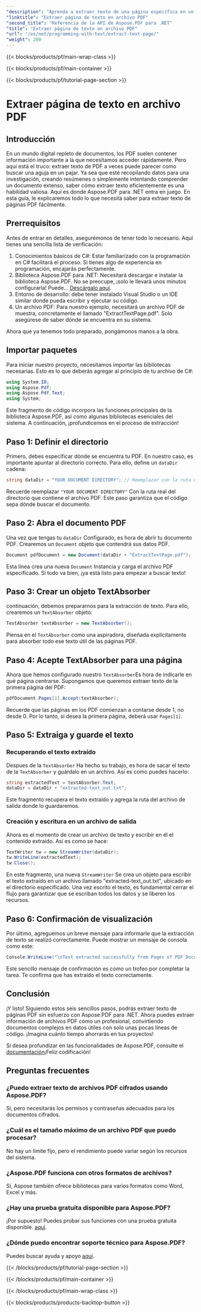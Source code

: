 ```yaml
---
"description": "Aprenda a extraer texto de una página específica en un archivo PDF usando Aspose.PDF para .NET."
"linktitle": "Extraer página de texto en archivo PDF"
"second_title": "Referencia de la API de Aspose.PDF para .NET"
"title": "Extraer página de texto en archivo PDF"
"url": "/es/net/programming-with-text/extract-text-page/"
"weight": 200
---
```


{{< blocks/products/pf/main-wrap-class >}}

{{< blocks/products/pf/main-container >}}

{{< blocks/products/pf/tutorial-page-section >}}

# Extraer página de texto en archivo PDF

## Introducción

En un mundo digital repleto de documentos, los PDF suelen contener información importante a la que necesitamos acceder rápidamente. Pero aquí está el truco: extraer texto de PDF a veces puede parecer como buscar una aguja en un pajar. Ya sea que esté recopilando datos para una investigación, creando resúmenes o simplemente intentando comprender un documento extenso, saber cómo extraer texto eficientemente es una habilidad valiosa. Aquí es donde Aspose.PDF para .NET entra en juego. En esta guía, le explicaremos todo lo que necesita saber para extraer texto de páginas PDF fácilmente.

## Prerrequisitos

Antes de entrar en detalles, asegurémonos de tener todo lo necesario. Aquí tienes una sencilla lista de verificación:

1. Conocimientos básicos de C#: Estar familiarizado con la programación en C# facilitará el proceso. Si tienes algo de experiencia en programación, encajarás perfectamente.
2. Biblioteca Aspose.PDF para .NET: Necesitará descargar e instalar la biblioteca Aspose.PDF. No se preocupe, ¡solo le llevará unos minutos configurarla! Puede... [Descárgalo aquí](https://releases.aspose.com/pdf/net/).
3. Entorno de desarrollo: debe tener instalado Visual Studio o un IDE similar donde pueda escribir y ejecutar su código.
4. Un archivo PDF: Para nuestro ejemplo, necesitará un archivo PDF de muestra, concretamente el llamado "ExtractTextPage.pdf". Solo asegúrese de saber dónde se encuentra en su sistema.

Ahora que ya tenemos todo preparado, pongámonos manos a la obra.

## Importar paquetes

Para iniciar nuestro proyecto, necesitamos importar las bibliotecas necesarias. Esto es lo que deberás agregar al principio de tu archivo de C#:

```csharp
using System.IO;
using Aspose.Pdf;
using Aspose.Pdf.Text;
using System;
```

Este fragmento de código incorpora las funciones principales de la biblioteca Aspose.PDF, así como algunas bibliotecas esenciales del sistema. A continuación, ¡profundicemos en el proceso de extracción!

## Paso 1: Definir el directorio

Primero, debes especificar dónde se encuentra tu PDF. En nuestro caso, es importante apuntar al directorio correcto. Para ello, define un `dataDir` cadena:

```csharp
string dataDir = "YOUR DOCUMENT DIRECTORY"; // Reemplazar con la ruta de su PDF
```

Recuerde reemplazar `"YOUR DOCUMENT DIRECTORY"` Con la ruta real del directorio que contiene el archivo PDF. Este paso garantiza que el código sepa dónde buscar el documento.

## Paso 2: Abra el documento PDF

Una vez que tengas tu `dataDir` Configurado, es hora de abrir tu documento PDF. Crearemos un `Document` objeto que contendrá sus datos PDF.

```csharp
Document pdfDocument = new Document(dataDir + "ExtractTextPage.pdf");
```

Esta línea crea una nueva `Document` Instancia y carga el archivo PDF especificado. Si todo va bien, ¡ya está listo para empezar a buscar texto!

## Paso 3: Crear un objeto TextAbsorber

continuación, debemos prepararnos para la extracción de texto. Para ello, crearemos un `TextAbsorber` objeto:

```csharp
TextAbsorber textAbsorber = new TextAbsorber();
```

Piensa en el `TextAbsorber` como una aspiradora, diseñada explícitamente para absorber todo ese texto útil de las páginas PDF. 

## Paso 4: Acepte TextAbsorber para una página

Ahora que hemos configurado nuestro `TextAbsorber`Es hora de indicarle en qué página centrarse. Supongamos que queremos extraer texto de la primera página del PDF:

```csharp
pdfDocument.Pages[1].Accept(textAbsorber);
```

Recuerde que las páginas en los PDF comienzan a contarse desde 1, no desde 0. Por lo tanto, si desea la primera página, deberá usar `Pages[1]`.

## Paso 5: Extraiga y guarde el texto

### Recuperando el texto extraído

Despues de la `TextAbsorber` Ha hecho su trabajo, es hora de sacar el texto de la `TextAbsorber` y guárdalo en un archivo. Así es como puedes hacerlo:

```csharp
string extractedText = textAbsorber.Text;
dataDir = dataDir + "extracted-text_out.txt";
```

Este fragmento recupera el texto extraído y agrega la ruta del archivo de salida donde lo guardaremos.

### Creación y escritura en un archivo de salida

Ahora es el momento de crear un archivo de texto y escribir en él el contenido extraído. Así es como se hace:

```csharp
TextWriter tw = new StreamWriter(dataDir);
tw.WriteLine(extractedText);
tw.Close();
```

En este fragmento, una nueva `StreamWriter` Se crea un objeto para escribir el texto extraído en un archivo llamado "extracted-text_out.txt", ubicado en el directorio especificado. Una vez escrito el texto, es fundamental cerrar el flujo para garantizar que se escriban todos los datos y se liberen los recursos.

## Paso 6: Confirmación de visualización

Por último, agreguemos un breve mensaje para informarle que la extracción de texto se realizó correctamente. Puede mostrar un mensaje de consola como este:

```csharp
Console.WriteLine("\nText extracted successfully from Pages of PDF Document.\nFile saved at " + dataDir);
```

Este sencillo mensaje de confirmación es como un trofeo por completar la tarea. Te confirma que has extraído el texto correctamente.

## Conclusión

¡Y listo! Siguiendo estos seis sencillos pasos, podrás extraer texto de páginas PDF sin esfuerzo con Aspose.PDF para .NET. Ahora puedes extraer información de archivos PDF como un profesional, convirtiendo documentos complejos en datos útiles con solo unas pocas líneas de código. ¡Imagina cuánto tiempo ahorrarás en tus proyectos!

Si desea profundizar en las funcionalidades de Aspose.PDF, consulte el [documentación](https://reference.aspose.com/pdf/net/)¡Feliz codificación!

## Preguntas frecuentes

### ¿Puedo extraer texto de archivos PDF cifrados usando Aspose.PDF?
Sí, pero necesitarás los permisos y contraseñas adecuados para los documentos cifrados.

### ¿Cuál es el tamaño máximo de un archivo PDF que puedo procesar?
No hay un límite fijo, pero el rendimiento puede variar según los recursos del sistema.

### ¿Aspose.PDF funciona con otros formatos de archivos?
Sí, Aspose también ofrece bibliotecas para varios formatos como Word, Excel y más.

### ¿Hay una prueba gratuita disponible para Aspose.PDF?
¡Por supuesto! Puedes probar sus funciones con una prueba gratuita disponible. [aquí](https://releases.aspose.com/).

### ¿Dónde puedo encontrar soporte técnico para Aspose.PDF?
Puedes buscar ayuda y apoyo [aquí](https://forum.aspose.com/c/pdf/10).

{{< /blocks/products/pf/tutorial-page-section >}}

{{< /blocks/products/pf/main-container >}}

{{< /blocks/products/pf/main-wrap-class >}}

{{< blocks/products/products-backtop-button >}}